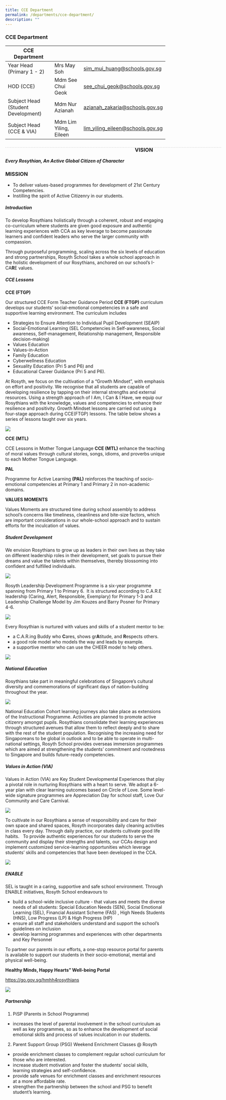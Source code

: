 ```yaml
---
title: CCE Department
permalink: /departments/cce-department/
description: ""
---
```

### CCE Department

| CCE Department |  | |
| -------- | -------- | -------- |
| Year Head (Primary 1 - 2) | Mrs May Soh | sim_mui_huang@schools.gov.sg |
| HOD (CCE) | Mdm See Chui Geok | see_chui_geok@schools.gov.sg |
| Subject Head (Student Development) | Mdm Nur Azianah | azianah_zakaria@schools.gov.sg |
| Subject Head (CCE & VIA) | Mdm Lim Yiling, Eileen | lim_yiling_eileen@schools.gov.sg |

<div style="line-height: 19.6px; width: 408px; float: left;"><div style="margin-top: 8px; margin-bottom: 8px; line-height: 19.6px; width: 680px; border-bottom: 1px dashed rgb(204, 204, 204); height: 1px; clear: both;"></div></div>

### VISION
***Every Rosythian, An Active Global Citizen of Character***

### MISSION

* To deliver values-based programmes for development of 21st Century Competencies.
* Instilling the spirit of Active Citizenry in our students.

##### Introduction

To develop Rosythians holistically through a coherent, robust and engaging co-curriculum where students are given good exposure and authentic learning experiences with CCA as key leverage to become passionate learners and confident leaders who serve the larger community with compassion.

Through purposeful programming, scaling across the six levels of education and strong partnerships, Rosyth School takes a whole school approach in the holistic development of our Rosythians, anchored on our school’s I-CA**R**E values.

##### CCE Lessons

**CCE (FTGP)**

Our structured CCE Form Teacher Guidance Period **CCE (FTGP)** curriculum develops our students’ social-emotional competencies in a safe and supportive learning environment. The curriculum includes

* Strategies to Ensure Attention to Individual Pupil Development (SEAIP)
* Social-Emotional Learning (SEL Competencies in Self-awareness, Social awareness, Self-management, Relationship management, Responsible decision-making)
* Values Education
* Values-in-Action
* Family Education
* Cyberwellness Education
* Sexuality Education (Pri 5 and P6) and
* Educational Career Guidance (Pri 5 and P6).

At Rosyth, we focus on the cultivation of a “Growth Mindset”, with emphasis on effort and positivity. We recognise that all students are capable of developing resilience by tapping on their internal strengths and external resources. Using a strength approach of I Am, I Can & I Have, we equip our Rosythians with the knowledge, values and competencies to enhance their resilience and positivity. Growth Mindset lessons are carried out using a four-stage approach during CCE(FTGP) lessons. The table below shows a series of lessons taught over six years.

![](/images/CCE1.jpg)

**CCE (MTL)**

CCE Lessons in Mother Tongue Language **CCE (MTL)** enhance the teaching of moral values through cultural stories, songs, idioms, and proverbs unique to each Mother Tongue Language.

**PAL**

Programme for Active Learning **(PAL)** reinforces the teaching of socio-emotional competencies at Primary 1 and Primary 2 in non-academic domains.

**VALUES MOMENTS**

Values Moments are structured time during school assembly to address school’s concerns like timeliness, cleanliness and bite-size factors, which are important considerations in our whole-school approach and to sustain efforts for the inculcation of values.

##### Student Development

We envision Rosythians to grow up as leaders in their own lives as they take on different leadership roles in their development, set goals to pursue their dreams and value the talents within themselves, thereby blossoming into confident and fulfilled individuals.

![](/images/CCE2_1.jpg)

Rosyth Leadership Development Programme is a six-year programme spanning from Primary 1 to Primary 6.  It is structured according to C.A.R.E leadership (Caring, Alert, Responsible, Exemplary) for Primary 1-3 and Leadership Challenge Model by Jim Kouzes and Barry Posner for Primary 4-6.

![](/images/CCE3.jpg)

Every Rosythian is nurtured with values and skills of a student mentor to be:

* a C.A.R.ing Buddy who **C**ares, shows gr**A**titude, and **R**espects others.
* a good role model who models the way and leads by example.
* a supportive mentor who can use the CHEER model to help others.

![](/images/CCE4.png)

#####  National Education

Rosythians take part in meaningful celebrations of Singapore’s cultural diversity and commemorations of significant days of nation-building throughout the year.

![](/images/CCE5.jpg)

National Education Cohort learning journeys also take place as extensions of the Instructional Programme. Activities are planned to promote active citizenry amongst pupils. Rosythians consolidate their learning experiences through structured avenues that allow them to reflect deeply and to share with the rest of the student population. Recognising the increasing need for Singaporeans to be global in outlook and to be able to operate in multi-national settings, Rosyth School provides overseas immersion programmes which are aimed at strengthening the students’ commitment and rootedness to Singapore and builds future-ready competencies.

##### Values in Action (VIA)

Values in Action (VIA) are Key Student Developmental Experiences that play a pivotal role in nurturing Rosythians with a heart to serve. We adopt a 6-year plan with clear learning outcomes based on Circle of Love. Some level-wide signature programmes are Appreciation Day for school staff, Love Our Community and Care Carnival.

![](/images/CCE6.jpg)

To cultivate in our Rosythians a sense of responsibility and care for their own space and shared spaces, Rosyth incorporates daily cleaning activities in class every day. Through daily practice, our students cultivate good life habits.   To provide authentic experiences for our students to serve the community and display their strengths and talents, our CCAs design and implement customized service-learning opportunities which leverage students’ skills and competencies that have been developed in the CCA.

![](/images/CCE7.jpg)

##### ENABLE

SEL is taught in a caring, supportive and safe school environment. Through ENABLE initiatives, Rosyth School endeavours to
* build a school-wide inclusive culture - that values and meets the diverse needs of all students: Special Education Needs (SEN), Social Emotional Learning (SEL), Financial Assistant Scheme (FAS) , High Needs Students (HNS), Low Progress (LP) & High Progress (HP)
* ensure all staff and stakeholders understand and support the school’s guidelines on inclusion
* develop learning programmes and experiences with other departments and Key Personnel

To partner our parents in our efforts, a one-stop resource portal for parents is available to support our students in their socio-emotional, mental and physical well-being.

**Healthy Minds, Happy Hearts” Well-being Portal**

[https](https)[://](https://go.gov.sg/hmhh4rosythians)[go.gov.sg/hmhh4rosythians](https://go.gov.sg/hmhh4rosythians)

![](/images/CCE8.jpg)

##### Partnership

1) PiSP (Parents in School Programme)

* increases the level of parental involvement in the school curriculum as well as key programmes, so as to enhance the development of social emotional skills and process of values inculcation in our students.

2) Parent Support Group (PSG) Weekend Enrichment Classes @ Rosyth

* provide enrichment classes to complement regular school curriculum for those who are interested.
* increase student motivation and foster the students’ social skills, learning strategies and self-confidence.
* provide safe venues for enrichment classes and enrichment resources at a more affordable rate.
* strengthen the partnership between the school and PSG to benefit student’s learning.